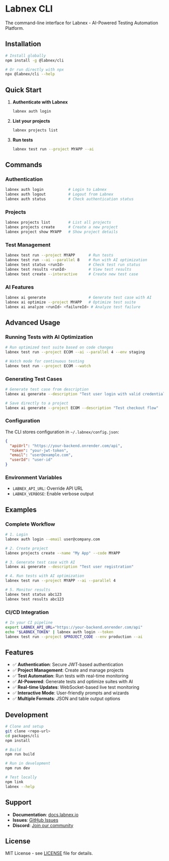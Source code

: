 # Labnex CLI

The command-line interface for Labnex - AI-Powered Testing Automation Platform.

## Installation

```bash
# Install globally
npm install -g @labnex/cli

# Or run directly with npx
npx @labnex/cli --help
```

## Quick Start

1. **Authenticate with Labnex**
   ```bash
   labnex auth login
   ```

2. **List your projects**
   ```bash
   labnex projects list
   ```

3. **Run tests**
   ```bash
   labnex test run --project MYAPP --ai
   ```

## Commands

### Authentication
```bash
labnex auth login           # Login to Labnex
labnex auth logout          # Logout from Labnex  
labnex auth status          # Check authentication status
```

### Projects
```bash
labnex projects list        # List all projects
labnex projects create      # Create a new project
labnex project show MYAPP   # Show project details
```

### Test Management
```bash
labnex test run --project MYAPP      # Run tests
labnex test run --ai --parallel 8    # Run with AI optimization
labnex test status <runId>           # Check test run status
labnex test results <runId>          # View test results
labnex test create --interactive     # Create new test case
```

### AI Features
```bash
labnex ai generate                   # Generate test case with AI
labnex ai optimize --project MYAPP   # Optimize test suite
labnex ai analyze <runId> <failureId> # Analyze test failure
```

## Advanced Usage

### Running Tests with AI Optimization
```bash
# Run optimized test suite based on code changes
labnex test run --project ECOM --ai --parallel 4 --env staging

# Watch mode for continuous testing
labnex test run --project ECOM --watch
```

### Generating Test Cases
```bash
# Generate test case from description
labnex ai generate --description "Test user login with valid credentials"

# Save directly to a project
labnex ai generate --project ECOM --description "Test checkout flow"
```

### Configuration

The CLI stores configuration in `~/.labnex/config.json`:

```json
{
  "apiUrl": "https://your-backend.onrender.com/api",
  "token": "your-jwt-token",
  "email": "user@example.com",
  "userId": "user-id"
}
```

### Environment Variables

- `LABNEX_API_URL`: Override API URL
- `LABNEX_VERBOSE`: Enable verbose output

## Examples

### Complete Workflow
```bash
# 1. Login
labnex auth login --email user@company.com

# 2. Create project
labnex projects create --name "My App" --code MYAPP

# 3. Generate test case with AI
labnex ai generate --description "Test user registration"

# 4. Run tests with AI optimization
labnex test run --project MYAPP --ai --parallel 4

# 5. Monitor results
labnex test status abc123
labnex test results abc123
```

### CI/CD Integration
```bash
# In your CI pipeline
export LABNEX_API_URL="https://your-backend.onrender.com/api"
echo "$LABNEX_TOKEN" | labnex auth login --token
labnex test run --project $PROJECT_CODE --env production --ai
```

## Features

- ✅ **Authentication**: Secure JWT-based authentication
- ✅ **Project Management**: Create and manage projects
- ✅ **Test Automation**: Run tests with real-time monitoring
- ✅ **AI-Powered**: Generate tests and optimize suites with AI
- ✅ **Real-time Updates**: WebSocket-based live test monitoring
- ✅ **Interactive Mode**: User-friendly prompts and wizards
- ✅ **Multiple Formats**: JSON and table output options

## Development

```bash
# Clone and setup
git clone <repo-url>
cd packages/cli
npm install

# Build
npm run build

# Run in development
npm run dev

# Test locally
npm link
labnex --help
```

## Support

- **Documentation**: [docs.labnex.io](https://docs.labnex.io)
- **Issues**: [GitHub Issues](https://github.com/your-org/labnex/issues)
- **Discord**: [Join our community](https://discord.gg/labnex)

## License

MIT License - see [LICENSE](LICENSE) file for details. 